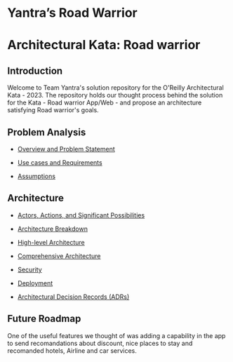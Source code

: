 # Yantra’s Road Warrior

# Architectural Kata: Road warrior 

## Introduction

Welcome to Team Yantra's solution repository for the O'Reilly Architectural Kata - 2023. The repository holds our thought process behind the solution for the Kata - Road warrior App/Web - and propose an architecture satisfying Road warrior's goals.	

## Problem Analysis

* [Overview and Problem Statement](./problem/problem-statement.md)

* [Use cases and Requirements](./problem/requirements.md)

* [Assumptions](./ADR/README.md)
 
## Architecture 

* [Actors, Actions, and Significant Possibilities](./solution/use_cases_actors.md)

* [Architecture Breakdown](./solution/archBreakdown.md)

* [High-level Architecture](./solution/High_Level_Architecture.md)

* [Comprehensive Architecture](./solution/services)

* [Security](./solution/Security.md)

* [Deployment](./solution/Deployment.md)

* [Architectural Decision Records (ADRs)](./ADRs)

## Future Roadmap

One of the useful features we thought of was adding a capability in the app to send recomandations about discount, nice places to stay and recomanded hotels, Airline and car services.
 
